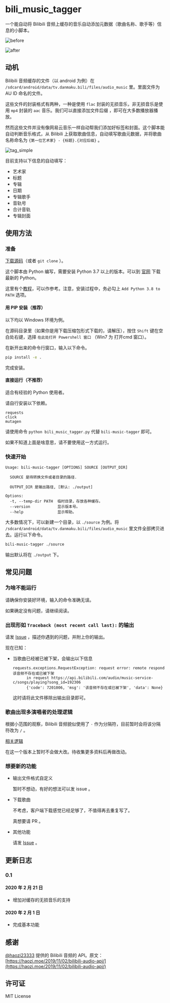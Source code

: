 # bili_music_tagger

一个能自动将 Bilibili 音频上缓存的音乐自动添加元数据（歌曲名称、歌手等）信息的小脚本。

![before](docs/before.png)

![after](docs/after.png)

## 动机

Bilibili 音频缓存的文件（以 android 为例）在 `/sdcard/android/data/tv.danmaku.bili/files/audio_music` 里。里面文件为 AU ID 命名的文件。

这些文件的封装格式有两种，一种是使用 `flac` 封装的无损音乐，非无损音乐是使用 `mp4` 封装的 `aac` 音乐。我们可以直接添加文件后缀 ，即可在大多数播放器播放。

然而这些文件并没有像网易云音乐一样自动帮我们添加好标签和封面。这个脚本能自动判断音乐格式，从 Bilibili 上获取歌曲信息，自动填写歌曲元数据，并将歌曲名称命名为 `{第一位艺术家} - {标题}.{对应后缀}` 。

![tag_simple](docs/tag_simple.png)

目前支持以下信息的自动填写：

- 艺术家
- 标题
- 专辑
- 日期
- 专辑歌手
- 音轨号
- 合计音轨
- 专辑封面

## 使用方法

### 准备

[下载源码](https://github.com/wlkz/bili_music_tagger/archive/master.zip)（或者 `git clone` ）。

这个脚本由 Python 编写，需要安装 Python 3.7 以上的版本。可以到 [官网](https://www.python.org/downloads/) 下载最新的 Python。

这里有个[教程](https://www.liaoxuefeng.com/wiki/1016959663602400/1016959856222624)，可以作参考。注意，安装过程中，务必勾上 `Add Python 3.8 to PATH` 选项。

#### 用 PIP 安装（推荐）

以下均以 Windows 环境为例。

在源码目录里（如果你是用下载压缩包形式下载的，请解压），按住 `Shift` 键在空白处右键，选择 `在此处打开 Powershell 窗口` （Win7 为 打开cmd 窗口）。

在新开出来的命令行窗口，输入以下命令。

```sh
pip install -e .
```

完成安装。

#### 直接运行（不推荐）

适合有经验的 Python 使用者。

请自行安装以下依赖。

```text
requests
click
mutagen
```

请使用命令 `python bili_music_tagger.py` 代替 `bili-music-tagger` 即可。

如果不知道上面是啥意思，请不要使用这一方式运行。

### 快速开始

```text
Usage: bili-music-tagger [OPTIONS] SOURCE [OUTPUT_DIR]

  SOURCE 是待转换文件或者目录的路径.

  OUTPUT_DIR 是输出路径, [默认: ./output]

Options:
  -t, --temp-dir PATH  临时目录，存放各种缓存。
  --version            显示版本号。
  --help               显示帮助。
```

大多数情况下，可以新建一个目录，以 `./source` 为例。将 `/sdcard/android/data/tv.danmaku.bili/files/audio_music` 里文件全部拷贝进去。运行以下命令。

```sh
bili-music-tagger ./source
```

输出默认将在 `./output` 下。

## 常见问题

### 为啥不能运行

请确保你安装好环境，输入的命令准确无误。

如果确定没有问题，请继续阅读。

### 出现形如 `Traceback (most recent call last):` 的输出

请发 [Issue](https://github.com/wlkz/bili_music_tagger/issues) ，描述你遇到的问题，并附上你的输出。

现在已知：

- 当歌曲已经被已被下架，会输出以下信息
  
  ```text
  requests.exceptions.RequestException: request error: remote respond 该音频不存在或已被下架
        in request https://api.bilibili.com/audio/music-service-c/songs/playing?song_id=192306
        {'code': 7201006, 'msg': '该音频不存在或已被下架', 'data': None}
  ```

  这时请将此文件移除出输出目录即可。

### 歌曲出现多演唱者的处理逻辑

根据小范围的观察，Bilibili 音频貌似使用了 `·` 作为分隔符，目前暂时会将该分隔符改为 `/` 。

[相关逻辑](https://github.com/wlkz/bili_music_tagger/blob/master/bili_music_tagger.py#L121-L122)

在这一个版本上暂时不会做大改。待收集更多资料后再做改动。

<!-- 真的有包含  `·` 的歌手吗？  -->

### 想要新的功能

- 输出文件格式自定义
  
  暂时不想动，有好的想法可以发 issue 。

- 下载歌曲
  
  不考虑，客户端下载感觉已经足够了，不值得再去重复写了。

  真想要请 PR 。

- 其他功能

  请发 [Issue](https://github.com/wlkz/bili_music_tagger/issues) 。

## 更新日志

### 0.1

#### 2020 年 2 月 21 日

- 增加对缓存的无损音乐的支持

#### 2020 年 2 月 1 日

- 完成基本功能

## 感谢

[@haozi23333](https://github.com/haozi23333) 提供的 Bilibili 音频的 API。原文：[https://haozi.moe/2019/11/02/bilibili-audio-api/](https://haozi.moe/2019/11/02/bilibili-audio-api/)

## 许可证

MIT License

